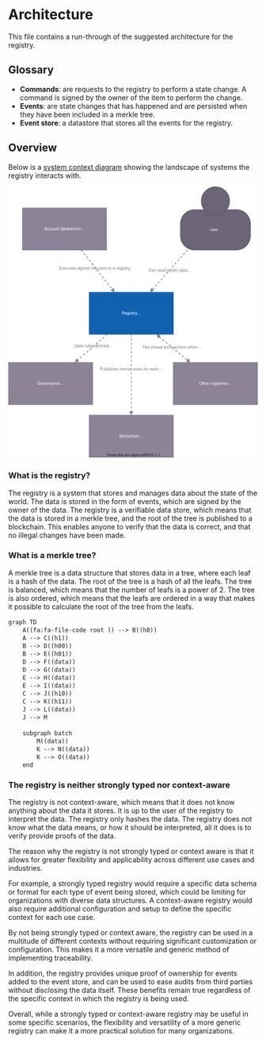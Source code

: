 # Architecture

This file contains a run-through of the suggested architecture for the registry.

## Glossary

- **Commands**: are requests to the registry to perform a state change. A command is signed by the owner of the item to perform the change.
- **Events**: are state changes that has happened and are persisted when they have been included in a merkle tree.
- **Event store**: a datastore that stores all the events for the registry.

## Overview

Below is a [system context diagram](https://c4model.com/#SystemContextDiagram)
showing the landscape of systems the registry interacts with.

![C4 system diagram](system_diagram.drawio.svg)


### What is the registry?

The registry is a system that stores and manages data about the state of the world. The data is stored in the form of events, which are signed by the owner of the data. The registry is a verifiable data store, which means that the data is stored in a merkle tree, and the root of the tree is published to a blockchain. This enables anyone to verify that the data is correct, and that no illegal changes have been made.

### What is a merkle tree?

A merkle tree is a data structure that stores data in a tree, where each leaf is a hash of the data. The root of the tree is a hash of all the leafs. The tree is balanced, which means that the number of leafs is a power of 2. The tree is also ordered, which means that the leafs are ordered in a way that makes it possible to calculate the root of the tree from the leafs.

```mermaid
graph TD
    A((fa:fa-file-code root )) --> B((h0))
    A --> C((h1))
    B --> D((h00))
    B --> E((h01))
    D --> F((data))
    D --> G((data))
    E --> H((data))
    E --> I((data))
    C --> J((h10))
    C --> K((h11))
    J --> L((data))
    J --> M 
    
    subgraph batch
        M((data))
        K --> N((data))
        K --> O((data))
    end
```

### The registry is neither strongly typed nor context-aware

The registry is not context-aware, which means that it does not know anything about the data it stores. It is up to the user of the registry to interpret the data. The registry only hashes the data. The registry does not know what the data means, or how it should be interpreted, all it does is to verify provide proofs of the data. 

The reason why the registry is not strongly typed or context aware is that it allows for greater flexibility and applicability across different use cases and industries.

For example, a strongly typed registry would require a specific data schema or format for each type of event being stored, which could be limiting for organizations with diverse data structures. A context-aware registry would also require additional configuration and setup to define the specific context for each use case.

By not being strongly typed or context aware, the registry can be used in a multitude of different contexts without requiring significant customization or configuration. This makes it a more versatile and generic method of implementing traceability.

In addition, the registry provides unique proof of ownership for events added to the event store, and can be used to ease audits from third parties without disclosing the data itself. These benefits remain true regardless of the specific context in which the registry is being used.

Overall, while a strongly typed or context-aware registry may be useful in some specific scenarios, the flexibility and versatility of a more generic registry can make it a more practical solution for many organizations.

